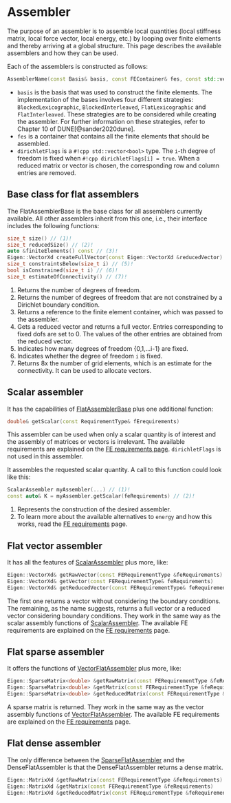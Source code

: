 # Assembler

The purpose of an assembler is to assemble local quantities (local stiffness matrix, local force vector, local energy, etc.)
by looping over finite elements and thereby arriving at a global structure. This page describes
the available assemblers and how they can be used.

Each of the assemblers is constructed as follows:

```cpp
AssemblerName(const Basis& basis, const FEContainer& fes, const std::vector<bool>& dirichletFlags)
```

- `basis` is the basis that was used to construct the finite elements. The implementation of the bases involves four different
  strategies: `BlockedLexicographic`, `BlockedInterleaved`, `FlatLexicographic` and `FlatInterleaved`. These strategies are to be
  considered while creating the assembler. For further information on these strategies, refer to Chapter 10 of DUNE[@sander2020dune].
- `fes` is a container that contains all the finite elements that should be assembled.
- `dirichletFlags` is a `#!cpp std::vector<bool>` type. The `i`-th degree of freedom is fixed when `#!cpp dirichletFlags[i] = true`.
  When a reduced matrix or vector is chosen, the corresponding row and column entries are removed.

## Base class for flat assemblers

The FlatAssemblerBase is the base class for all assemblers currently available. All other assemblers inherit from this one,
i.e., their interface includes the following functions:

```cpp
size_t size() // (1)!
size_t reducedSize() // (2)!
auto &finiteElements() const // (3)!
Eigen::VectorXd createFullVector(const Eigen::VectorXd &reducedVector) // (4)!
size_t constraintsBelow(size_t i) // (5)!
bool isConstrained(size_t i) // (6)!
size_t estimateOfConnectivity() // (7)!
```

1. Returns the number of degrees of freedom.
2. Returns the number of degrees of freedom that are not constrained by a Dirichlet boundary condition.
3. Returns a reference to the finite element container, which was passed to the assembler.
4. Gets a reduced vector and returns a full vector. Entries corresponding to fixed dofs are set to 0. The values of the other entries are
    obtained from the reduced vector.
5. Indicates how many degrees of freedom {0,1,...i-1} are fixed.
6. Indicates whether the degree of freedom `i` is fixed.
7. Returns 8x the number of grid elements, which is an estimate for the connectivity. It can be used to allocate vectors.

## Scalar assembler

It has the capabilities of [FlatAssemblerBase](#flatassemblerbase) plus one additional function:

```cpp
double& getScalar(const RequirementType& fErequirements)
```

This assembler can be used when only a scalar quantity is of interest and the assembly of matrices or vectors is irrelevant.
The available requirements are explained on the [FE requirements page](feRequirements.md).
`dirichletFlags` is not used in this assembler.

It assembles the requested scalar quantity. A call to this function could look like this:

```cpp
ScalarAssembler myAssembler(...) // (1)!
const auto& K = myAssembler.getScalar(feRequirements) // (2)!
```

1. Represents the construction of the desired assembler.
2. To learn more about the available alternatives to `energy` and how this works, read the [FE requirements](feRequirements.md) page.

## Flat vector assembler

It has all the features of [ScalarAssembler](#scalarassembler) plus more, like:

```cpp
Eigen::VectorXd& getRawVector(const FERequirementType &feRequirements)
Eigen::VectorXd& getVector(const FERequirementType& feRequirements)
Eigen::VectorXd& getReducedVector(const FERequirementType& feRequirements)
```

The first one returns a vector without considering the boundary conditions.
The remaining, as the name suggests, returns a full vector or a reduced vector considering boundary conditions.
They work in the same way as the scalar assembly functions of [ScalarAssembler](#scalarassembler).
The available FE requirements are explained on the [FE requirements](feRequirements.md) page.

## Flat sparse assembler

It offers the functions of [VectorFlatAssembler](#vectorflatassembler) plus more, like:

```cpp
Eigen::SparseMatrix<double> &getRawMatrix(const FERequirementType &feRequirements)
Eigen::SparseMatrix<double> &getMatrix(const FERequirementType &feRequirements)
Eigen::SparseMatrix<double> &getReducedMatrix(const FERequirementType &feRequirements)
```

A sparse matrix is returned.
They work in the same way as the vector assembly functions of [VectorFlatAssembler](#vectorflatassembler).
The available FE requirements are explained on the [FE requirements](feRequirements.md) page.

## Flat dense assembler

The only difference between the [SparseFlatAssembler](#sparseflatassembler) and the DenseFlatAssembler is that the
DenseFlatAssembler returns a dense matrix.

```cpp
Eigen::MatrixXd &getRawMatrix(const FERequirementType &feRequirements)
Eigen::MatrixXd &getMatrix(const FERequirementType &feRequirements)
Eigen::MatrixXd &getReducedMatrix(const FERequirementType &feRequirements)
```
